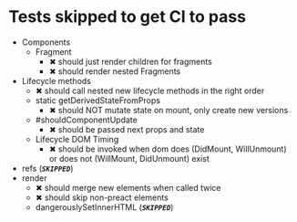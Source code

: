 # Tests skipped to get CI to pass

- Components
	- Fragment
		- ✖ should just render children for fragments
		- ✖ should render nested Fragments
- Lifecycle methods
	- ✖ should call nested new lifecycle methods in the right order
	- static getDerivedStateFromProps
		- ✖ should NOT mutate state on mount, only create new versions
	- \#shouldComponentUpdate
		- ✖ should be passed next props and state
	- Lifecycle DOM Timing
		- ✖ should be invoked when dom does (DidMount, WillUnmount) or does not (WillMount, DidUnmount) exist
- refs (***`SKIPPED`***)
- render
	- ✖ should merge new elements when called twice
	- ✖ should skip non-preact elements
	- dangerouslySetInnerHTML (***`SKIPPED`***)

